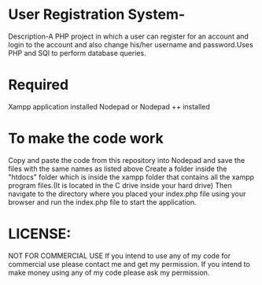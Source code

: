 # User Registration System-

Description-A PHP project in which a user can register for an account and login to the account and also change his/her username and password.Uses PHP and SQl to perform database queries.

# Required

Xampp application installed 
Nodepad or Nodepad ++ installed

# To make the code work
Copy and paste the code from this repository into Nodepad and save the files with the same names as listed above
Create a folder inside the "htdocs" folder which is inside the xampp folder that contains all the xampp program files.(It is located in the C drive inside your hard drive)
Then navigate to the directory where you placed your index.php file using your browser and run the index.php file to start the application.

# LICENSE:
NOT FOR COMMERCIAL USE If you intend to use any of my code for commercial use please contact me and get my permission. If you intend to make money using any of my code please ask my permission.
